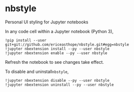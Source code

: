 # nbstyle
Personal UI styling for Jupyter notebooks

In any code cell within a Jupyter notebook (Python 3),

```
!pip install --user git+git://github.com/ericeasthope/nbstyle.git#egg=nbstyle
!jupyter nbextension install --py --user nbstyle
!jupyter nbextension enable --py --user nbstyle
```

Refresh the notebook to see changes take effect.

To disable and uninstall`nbstyle`,

```
!jupyter nbextension disable --py --user nbstyle
!jupyter nbextension uninstall --py --user nbstyle
```
